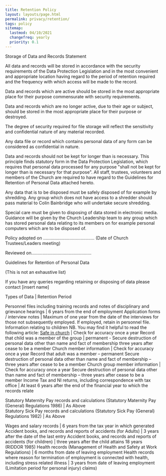 ```yaml
---
title: Retention Policy
layout: layouts/page.html
permalink: privacy/retention/
tags: policy
sitemap: 
  lastmod: 04/10/2021
  changefreq: yearly
  priority: 0.1
---
```

 
Storage of Data and Records Statement

All data and records will be stored in accordance with the security requirements of the Data Protection Legislation and in the most convenient and appropriate location having regard to the period of retention required and the frequency with which access will be made to the record.

Data and records which are active should be stored in the most appropriate place for their purpose commensurate with security requirements.

Data and records which are no longer active, due to their age or subject, should be stored in the most appropriate place for their purpose or destroyed.

The degree of security required for file storage will reflect the sensitivity and confidential nature of any material recorded.

Any data file or record which contains personal data of any form can be considered as confidential in nature.

Data and records should not be kept for longer than is necessary. This principle finds statutory form in the Data Protection Legislation, which requires that personal data processed for any purpose "shall not be kept for longer than is necessary for that purpose".  All staff, trustees, volunteers and members of the Church are required to have regard to the Guidelines for Retention of Personal Data attached hereto.

Any data that is to be disposed must be safely disposed of for example by shredding.  Any group which does not have access to a shredder should pass material to Colin Bainbridge who will undertake secure shredding.

Special care must be given to disposing of data stored in electronic media.  Guidance will be given by the Church Leadership team to any group which has stored personal data relating to its members on for example personal computers which are to be disposed of.
    






Policy adopted on …………………………………..
(Date of Church Trustees/Leaders meeting)

Reviewed on…………………………………………






Guidelines for Retention of Personal Data

(This is not an exhaustive list)

If you have any queries regarding retaining or disposing of data please contact [insert name]


Types of Data | Retention Period         
     
Personnel files including training records and notes of disciplinary and grievance hearings | 6 years from the end of employment
Application forms / interview notes | Maximum of one year from the date of the interviews for those not subsequently employed.  If employed, retain in personnel file.
Information relating to children NB. You may find it helpful to read the following article: [Safe in church](http://safeinchurch.org.uk/record-retention) | Check for accuracy once a year
Record that child was a member of the group | permanent - Secure destruction of personal data other than name and fact of membership three years after cease to be a member
Church member information | Check for accuracy once a year Record that adult was a member – permanent Secure destruction of personal data other than name and fact of membership – three years after cease to be a member
Church group member information | Check for accuracy once a year Secure destruction of personal data other than name and fact of membership – three years after cease to be a member
Income Tax and NI returns, including correspondence with tax office | At least 6 years after the end of the financial year to which the records relate     


Statutory Maternity Pay records and calculations (Statutory Maternity Pay (General) Regulations 1986) | As Above     
Statutory Sick Pay records and calculations (Statutory Sick Pay (General) Regulations 1982) | As Above     


Wages and salary records | 6 years from the tax year in which generated
Accident books, and records and reports of accidents (for Adults) | 3 years after the date of the last entry 
Accident books, and records and reports of accidents (for children) | three years after the child attains 18 years     (RIDDOR 1985)
Health records (Management of Health and Safety at Work Regulations) | 6 months from date of leaving employment
Health records where reason for termination of employment is connected with health, including stress related illness | 3 years from date of leaving employment (Limitation period for personal injury) claims)
